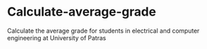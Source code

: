 # Calculate-average-grade
Calculate the average grade for students in electrical and computer engineering at University of Patras
